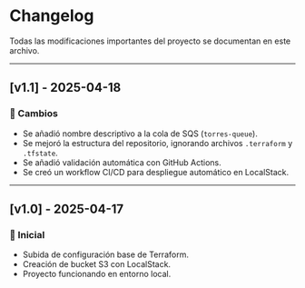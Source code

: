 # Changelog

Todas las modificaciones importantes del proyecto se documentan en este archivo.

---

## [v1.1] - 2025-04-18
### 🔧 Cambios
- Se añadió nombre descriptivo a la cola de SQS (`torres-queue`).
- Se mejoró la estructura del repositorio, ignorando archivos `.terraform` y `.tfstate`.
- Se añadió validación automática con GitHub Actions.
- Se creó un workflow CI/CD para despliegue automático en LocalStack.

---

## [v1.0] - 2025-04-17
### 🚀 Inicial
- Subida de configuración base de Terraform.
- Creación de bucket S3 con LocalStack.
- Proyecto funcionando en entorno local.
